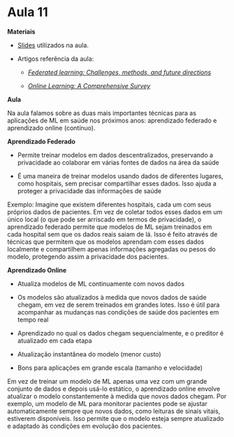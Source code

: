 # Aula 11

**Materiais**

* [Slides](https://edisciplinas.usp.br/pluginfile.php/7418119/mod_resource/content/1/Aula%2016.pdf) utilizados na aula.

* Artigos referência da aula:

  - [*Federated learning: Challenges, methods, and future directions*](https://arxiv.org/abs/1908.07873)

  - [*Online Learning: A Comprehensive Survey*](https://arxiv.org/abs/1802.02871)

**Aula**

Na aula falamos sobre as duas mais importantes técnicas para as aplicações de ML em saúde nos próximos anos: aprendizado federado e aprendizado online (contínuo).

**Aprendizado Federado**

- Permite treinar modelos em dados descentralizados, preservando a privacidade ao colaborar em várias fontes de dados na área da saúde

- É uma maneira de treinar modelos usando dados de diferentes lugares, como hospitais, sem precisar compartilhar esses dados. Isso ajuda a proteger a privacidade das informações de saúde

Exemplo: Imagine que existem diferentes hospitais, cada um com seus próprios dados de pacientes. Em vez de coletar todos esses dados em um único local (o que pode ser arriscado em termos de privacidade), o aprendizado federado permite que modelos de ML sejam treinados em cada hospital sem que os dados reais saiam de lá. Isso é feito através de técnicas que permitem que os modelos aprendam com esses dados localmente e compartilhem apenas informações agregadas ou pesos do modelo, protegendo assim a privacidade dos pacientes.


**Aprendizado Online**

- Atualiza modelos de ML continuamente com novos dados

- Os modelos são atualizados à medida que novos dados de saúde chegam, em vez de serem treinados em grandes lotes. Isso é útil para acompanhar as mudanças nas condições de saúde dos pacientes em tempo real

- Aprendizado no qual os dados chegam sequencialmente, e o preditor é atualizado em cada etapa

- Atualização instantânea do modelo (menor custo)

- Bons para aplicações em grande escala (tamanho e velocidade)

Em vez de treinar um modelo de ML apenas uma vez com um grande conjunto de dados e depois usá-lo estático, o aprendizado online envolve atualizar o modelo constantemente à medida que novos dados chegam. Por exemplo, um modelo de ML para monitorar pacientes pode se ajustar automaticamente sempre que novos dados, como leituras de sinais vitais, estiverem disponíveis. Isso permite que o modelo esteja sempre atualizado e adaptado às condições em evolução dos pacientes.
